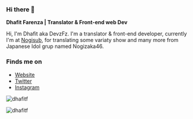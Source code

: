 ### Hi there 👋

**Dhafit Farenza | Translator & Front-end web Dev**

Hi, I'm Dhafit aka DevzFz. I'm a translator & front-end developer, currently I'm at [Nogisub](https://www.nogisub.com/), for translating some variaty show and many more from Japanese Idol grup named Nogizaka46.

### Finds me on

- [Website](https://dhafit.xyz/)
- [Twitter](https://twitter.com/dhafitf)
- [Instagram](https://www.instagram.com/dhafitf)

<p><img src="https://github-readme-stats.vercel.app/api?username=dhafitf&count_private=true&show_icons=true&theme=tokyonight&include_all_commits=true" alt="dhafitf" /></p>
<p><img align="left" src="https://github-readme-stats.vercel.app/api/top-langs?username=dhafitf&show_icons=true&locale=en&layout=compact&theme=tokyonight" alt="dhafitf" /></p>
